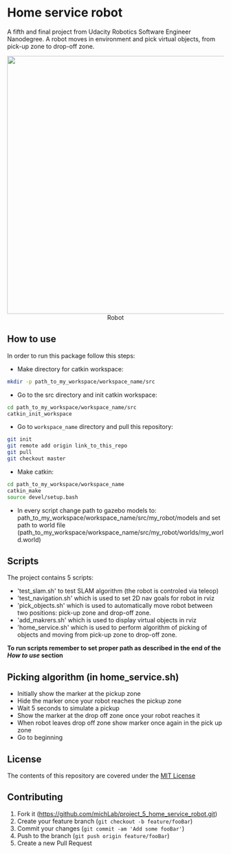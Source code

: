 # Home service robot

A fifth and final project from Udacity Robotics Software Engineer Nanodegree.
A robot moves in environment and pick virtual objects, from pick-up zone to drop-off zone.


<p align="center">
  <img width="920" height="600" src="images/home_service.gif">
  <br>Robot 
</p>


## How to use

In order to run this package follow this steps:
* Make directory for catkin workspace:
```sh
mkdir -p path_to_my_workspace/workspace_name/src
```
* Go to the src directory and init catkin workspace:
```sh
cd path_to_my_workspace/workspace_name/src
catkin_init_workspace
```
* Go to `workspace_name` directory and pull this repository:
```sh
git init
git remote add origin link_to_this_repo
git pull
git checkout master
```
* Make catkin:
```sh
cd path_to_my_workspace/workspace_name
catkin_make
source devel/setup.bash
```

* In every script change path to gazebo models to: path_to_my_workspace/workspace_name/src/my_robot/models
 and set path to world file (path_to_my_workspace/workspace_name/src/my_robot/worlds/my_world.world)


## Scripts
The project contains 5 scripts:
* 'test_slam.sh' to test SLAM algorithm (the robot is controled via teleop)
* 'test_navigation.sh' which is used to set 2D nav goals for robot in rviz
* 'pick_objects.sh' which is used to automatically move robot between two positions: pick-up zone and drop-off zone. 
* 'add_makrers.sh' which is used to display virtual objects in rviz
* 'home_service.sh' which is used to perform algorithm of picking of objects and moving from pick-up zone to drop-off zone.

**To run scripts remember to set proper path as described in the end of the _How to use_ section**

## Picking algorithm (in home_service.sh)

* Initially show the marker at the pickup zone
* Hide the marker once your robot reaches the pickup zone
* Wait 5 seconds to simulate a pickup
* Show the marker at the drop off zone once your robot reaches it
* When robot leaves drop off zone show marker once again in the pick up zone
* Go to beginning


## License
The contents of this repository are covered under the [MIT License](./LICENSE.txt)


## Contributing

1. Fork it (<https://github.com/michLab/project_5_home_service_robot.git>)
2. Create your feature branch (`git checkout -b feature/fooBar`)
3. Commit your changes (`git commit -am 'Add some fooBar'`)
4. Push to the branch (`git push origin feature/fooBar`)
5. Create a new Pull Request
